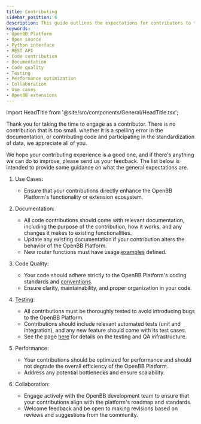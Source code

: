 ```yaml
---
title: Contributing
sidebar_position: 6
description: This guide outlines the expectations for contributors to the OpenBB Platform. It covers aspects such as use cases, documentation, code quality, testing, performance, and collaboration. Whether you're enhancing functionality, building extensions, or contributing code.
keywords:
- OpenBB Platform
- Open source
- Python interface
- REST API
- Code contribution
- Documentation
- Code quality
- Testing
- Performance optimization
- Collaboration
- Use cases
- OpenBB extensions
---
```


import HeadTitle from '@site/src/components/General/HeadTitle.tsx';

<HeadTitle title="Contributing - Explanation | OpenBB Platform Docs" />

Thank you for taking the time to engage as a contributor. There is no contribution that is too small.
whether it is a spelling error in the documentation, or contributing code and participating in the
standardization of data, we appreciate all of you.

We hope your contributing experience is a good one, and if there's anything we can do to improve, please send us your feedback.
The list below is intended to provide some guidance on what the general expectations are.

1. Use Cases:
   - Ensure that your contributions directly enhance the OpenBB Platform's functionality or extension ecosystem.

2. Documentation:
   - All code contributions should come with relevant documentation, including the purpose of the contribution, how it works, and any changes it makes to existing functionalities.
   - Update any existing documentation if your contribution alters the behavior of the OpenBB Platform.
   - New router functions must have usage [examples](../how-to/add_command_examples) defined.

3. Code Quality:
   - Your code should adhere strictly to the OpenBB Platform's coding standards and [conventions](architecture_overview).
   - Ensure clarity, maintainability, and proper organization in your code.

4. [Testing](tests):
   - All contributions must be thoroughly tested to avoid introducing bugs to the OpenBB Platform.
   - Contributions should include relevant automated tests (unit and integration), and any new feature should come with its test cases.
   - See the page [here](tests) for details on the testing and QA infrastructure.

5. Performance:
   - Your contributions should be optimized for performance and should not degrade the overall efficiency of the OpenBB Platform.
   - Address any potential bottlenecks and ensure scalability.

6. Collaboration:
   - Engage actively with the OpenBB development team to ensure that your contributions align with the platform's roadmap and standards.
   - Welcome feedback and be open to making revisions based on reviews and suggestions from the community.
